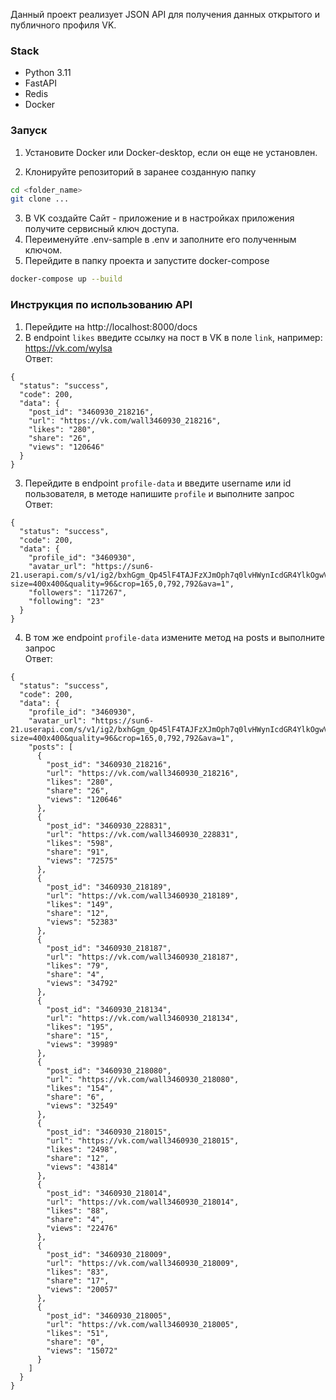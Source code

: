 Данный проект реализует JSON API для получения данных открытого и публичного профиля VK.

### Stack
* Python 3.11
* FastAPI
* Redis
* Docker

### Запуск
1. Установите Docker или Docker-desktop, если он еще не установлен.

2. Клонируйте репозиторий в заранее созданную папку

```bash
cd <folder_name>
git clone ...
```

3. В VK создайте Сайт - приложение и в настройках приложения получите сервисный ключ доступа.
4. Переименуйте .env-sample в .env и заполните его полученным ключом.
5. Перейдите в папку проекта и запустите docker-compose

```bash
docker-compose up --build
```

### Инструкция по использованию API

1. Перейдите на http://localhost:8000/docs
2. В endpoint `likes` введите ссылку на пост в VK в поле `link`, например: https://vk.com/wylsa <br>
Ответ:
```
{
  "status": "success",
  "code": 200,
  "data": {
    "post_id": "3460930_218216",
    "url": "https://vk.com/wall3460930_218216",
    "likes": "280",
    "share": "26",
    "views": "120646"
  }
}
```
3. Перейдите в endpoint `profile-data` и введите username или id пользователя,
в методе напишите `profile` и выполните запрос <br>
Ответ:
```
{
  "status": "success",
  "code": 200,
  "data": {
    "profile_id": "3460930",
    "avatar_url": "https://sun6-21.userapi.com/s/v1/ig2/bxhGgm_Qp45lF4TAJFzXJmOph7q0lvHWynIcdGR4YlkOgwVRPPBk8ekT7rru5MS8KBP1TtuSmploJi4U4MzxWDOX.jpg?size=400x400&quality=96&crop=165,0,792,792&ava=1",
    "followers": "117267",
    "following": "23"
  }
}
```

4. В том же endpoint `profile-data` измените метод на posts и выполните запрос <br>
Ответ:
```
{
  "status": "success",
  "code": 200,
  "data": {
    "profile_id": "3460930",
    "avatar_url": "https://sun6-21.userapi.com/s/v1/ig2/bxhGgm_Qp45lF4TAJFzXJmOph7q0lvHWynIcdGR4YlkOgwVRPPBk8ekT7rru5MS8KBP1TtuSmploJi4U4MzxWDOX.jpg?size=400x400&quality=96&crop=165,0,792,792&ava=1",
    "posts": [
      {
        "post_id": "3460930_218216",
        "url": "https://vk.com/wall3460930_218216",
        "likes": "280",
        "share": "26",
        "views": "120646"
      },
      {
        "post_id": "3460930_228831",
        "url": "https://vk.com/wall3460930_228831",
        "likes": "598",
        "share": "91",
        "views": "72575"
      },
      {
        "post_id": "3460930_218189",
        "url": "https://vk.com/wall3460930_218189",
        "likes": "149",
        "share": "12",
        "views": "52383"
      },
      {
        "post_id": "3460930_218187",
        "url": "https://vk.com/wall3460930_218187",
        "likes": "79",
        "share": "4",
        "views": "34792"
      },
      {
        "post_id": "3460930_218134",
        "url": "https://vk.com/wall3460930_218134",
        "likes": "195",
        "share": "15",
        "views": "39989"
      },
      {
        "post_id": "3460930_218080",
        "url": "https://vk.com/wall3460930_218080",
        "likes": "154",
        "share": "6",
        "views": "32549"
      },
      {
        "post_id": "3460930_218015",
        "url": "https://vk.com/wall3460930_218015",
        "likes": "2498",
        "share": "12",
        "views": "43814"
      },
      {
        "post_id": "3460930_218014",
        "url": "https://vk.com/wall3460930_218014",
        "likes": "88",
        "share": "4",
        "views": "22476"
      },
      {
        "post_id": "3460930_218009",
        "url": "https://vk.com/wall3460930_218009",
        "likes": "83",
        "share": "17",
        "views": "20057"
      },
      {
        "post_id": "3460930_218005",
        "url": "https://vk.com/wall3460930_218005",
        "likes": "51",
        "share": "0",
        "views": "15072"
      }
    ]
  }
}
```